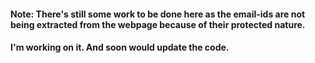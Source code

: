 #### Note: There's still some work to be done here as the email-ids are not being extracted from the webpage because of their protected nature.
#### I'm working on it. And soon would update the code.
